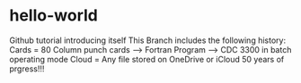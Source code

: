 # hello-world
Github tutorial introducing itself
This Branch includes the following history:
Cards = 80 Column punch cards --> Fortran Program --> CDC 3300 in batch operating mode
Cloud = Any file stored on OneDrive or iCloud
50 years of prgress!!!
